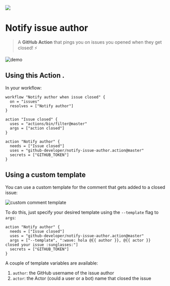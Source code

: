 
![](https://github.com/bbq-beets/rachmari-test/workflows/Greet%20everyone/badge.svg)

# Notify issue author 

> A **GitHub Action** that pings you on issues you opened when they get closed! :zap:

![demo](https://user-images.githubusercontent.com/27806/52508405-3c793a80-2bba-11e9-9f05-aa3e81ca5f17.gif)

## Using this Action . 

In your workflow:

```hcl
workflow "Notify author when issue closed" {
  on = "issues"
  resolves = ["Notify author"]
}

action "Issue closed" {
  uses = "actions/bin/filter@master"
  args = ["action closed"]
}

action "Notify author" {
  needs = ["Issue closed"]
  uses = "github-developer/notify-issue-author.action@master"
  secrets = ["GITHUB_TOKEN"]
}
```

## Using a custom template

You can use a custom template for the comment that gets added to a closed issue:

![custom comment template](https://user-images.githubusercontent.com/27806/52507088-2a959880-2bb6-11e9-9dd6-79f142176184.png)

To do this, just specify your desired template using the `--template` flag to `args`:

```hcl
action "Notify author" {
  needs = ["Issue closed"]
  uses = "github-developer/notify-issue-author.action@master"
  args = ["--template", ":wave: hola @{{ author }}, @{{ actor }} closed your issue :sunglasses:"]
  secrets = ["GITHUB_TOKEN"]
}
```

A couple of template variables are available:

1. `author`: the GitHub username of the issue author
1. `actor`: the Actor (could a user or a bot) name that closed the issue
